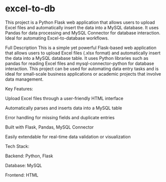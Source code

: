 # excel-to-db
This project is a Python Flask web application that allows users to upload Excel files and automatically insert the data into a MySQL database. It uses Pandas for data processing and MySQL Connector for database interaction. Ideal for automating Excel-to-database workflows.

Full Description 
This is a simple yet powerful Flask-based web application that allows users to upload Excel files (.xlsx format) and automatically insert the data into a MySQL database table. It uses Python libraries such as pandas for reading Excel files and mysql-connector-python for database interaction. This project can be used for automating data entry tasks and is ideal for small-scale business applications or academic projects that involve data management.

Key Features:

Upload Excel files through a user-friendly HTML interface

Automatically parses and inserts data into a MySQL table

Error handling for missing fields and duplicate entries

Built with Flask, Pandas, MySQL Connector

Easily extendable for real-time data validation or visualization

Tech Stack:

Backend: Python, Flask

Database: MySQL

Frontend: HTML
